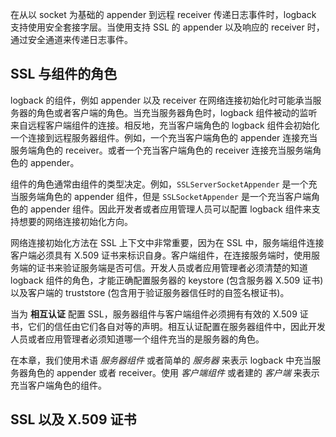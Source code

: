 在从以 socket 为基础的 appender 到远程 receiver 传递日志事件时，logback 支持使用安全套接字层。当使用支持 SSL 的 appender 以及响应的 receiver 时，通过安全通道来传递日志事件。

## SSL 与组件的角色

logback 的组件，例如 appender 以及 receiver 在网络连接初始化时可能承当服务器的角色或者客户端的角色。当充当服务器角色时，logback 组件被动的监听来自远程客户端组件的连接。相反地，充当客户端角色的 logback 组件会初始化一个连接到远程服务器组件。例如，一个充当客户端角色的 appender 连接充当服务端角色的 receiver。或者一个充当客户端角色的 receiver 连接充当服务端角色的 appender。

组件的角色通常由组件的类型决定。例如，`SSLServerSocketAppender` 是一个充当服务端角色的 appender 组件，但是 `SSLSocketAppender` 是一个充当客户端角色的 appender 组件。因此开发者或者应用管理人员可以配置 logback 组件来支持想要的网络连接初始化方向。

网络连接初始化方法在 SSL 上下文中非常重要，因为在 SSL 中，服务端组件连接客户端必须具有 X.509 证书来标识自身。客户端组件，在连接服务端时，使用服务端的证书来验证服务端是否可信。开发人员或者应用管理者必须清楚的知道 logback 组件的角色，才能正确配置服务器的 keystore (包含服务器 X.509 证书) 以及客户端的 truststore (包含用于验证服务器信任时的自签名根证书)。

当为 **相互认证** 配置 SSL，服务器组件与客户端组件必须拥有有效的 X.509 证书，它们的信任由它们各自对等的声明。相互认证配置在服务器组件中，因此开发人员或者应用管理者必须知道哪一个组件充当的是服务器的角色。

在本章，我们使用术语 *服务器组件* 或者简单的 *服务器* 来表示 logback 中充当服务器角色的 appender 或者 receiver。使用 *客户端组件* 或者建的 *客户端* 来表示充当客户端角色的组件。

## SSL 以及 X.509 证书



